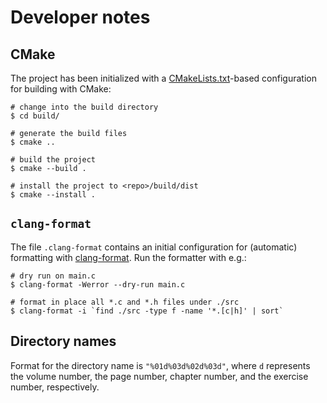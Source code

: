 # Developer notes

## CMake

The project has been initialized with a [CMakeLists.txt](CMakeLists.txt)-based
configuration for building with CMake:

```console
# change into the build directory
$ cd build/

# generate the build files
$ cmake ..

# build the project
$ cmake --build .

# install the project to <repo>/build/dist
$ cmake --install .
```

## `clang-format`

The file `.clang-format` contains an initial configuration for (automatic) formatting with [clang-format](https://clang.llvm.org/docs/ClangFormat.html). Run the formatter with e.g.:

```console
# dry run on main.c
$ clang-format -Werror --dry-run main.c

# format in place all *.c and *.h files under ./src
$ clang-format -i `find ./src -type f -name '*.[c|h]' | sort`
```

## Directory names

Format for the directory name is `"%01d%03d%02d%03d"`, where `d` represents the volume number,
the page number, chapter number, and the exercise number, respectively.
